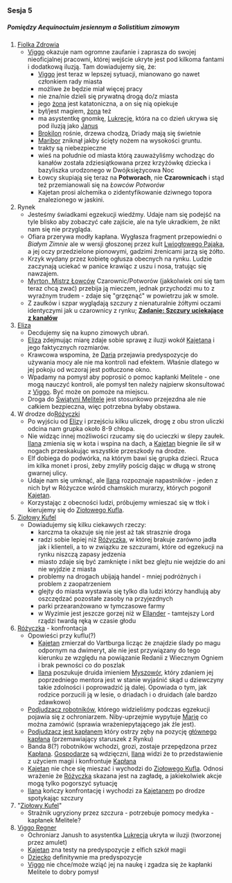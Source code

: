 ### Sesja 5
##### Pomiędzy Aequinoctuim jesiennym a Solistitium zimowym
1. [Fiolka Zdrowia](#l_fiolka_zdrowia)
	* [Viggo](#p_viggo_regner) okazuje nam ogromne zaufanie i zaprasza do swojej nieoficjalnej pracowni, której wejście ukryte jest pod kilkoma fantami i dodatkową iluzją. Tam dowiadujemy się, że:
		* [Viggo](#p_viggo_regner) jest teraz w lepszej sytuacji, mianowano go nawet członkiem rady miasta
		* możliwe że będzie miał więcej pracy
		* nie zna/nie dzieli się prywatną drogą do/z miasta
		* jego [żona](#p_pani_regner) jest katatoniczna, a on się nią opiekuje
		* był/jest magiem, [żona](#p_pani_regner) też
		* ma asystentkę gnomkę, [Lukrecję](#p_lukrecja_schattenwort), która na co dzień ukrywa się pod iluzją jako [Janus](#p_janus)
		* [Brokilon](#l_brokilon) rośnie, drzewa chodzą, Driady mają się świetnie
		* [Maribor](#l_maribor) zniknął jakby ścięty nożem na wysokości gruntu.
		* trakty są niebezpieczne
		* wieś na południe od miasta którą zauważyliśmy wchodząc do kanałów została zdziesiątkowana przez krzyżówkę dziecka i bazyliszka urodzonego w Dwójksiężycowa Noc
		* Łowcy skupiają się teraz na **Potworach**, nie **Czarownicach** i stąd też przemianowali się na *Łowców Potworów*
		* Kajetan prosi alchemika o zidentyfikowanie dziwnego topora znalezionego w jaskini.
2. Rynek
	* Jesteśmy świadkami egzekucji wiedźmy. Udaje nam się podejść na tyle blisko aby zobaczyć całe zajście, ale na tyle ukradkiem, że nikt nam się nie przygląda.
	* Ofiara przerywa modły kapłana. Wygłasza fragment przepowiedni o _Białym Zimnie_ ale w wersji głoszonej przez kult [Lwiogłowego Pająka](#r_lwioglowy_pajak), a jej oczy przedzielone pionowymi, gadzimi źrenicami jarzą się żółto.
	* Krzyk wydany przez kobietę ogłusza obecnych na rynku. Ludzie zaczynają uciekać w panice krawiąc z uszu i nosa, tratując się nawzajem.
	* [Myrton, Mistrz Łowców](#p_lord_myrton) Czarownic/Potworów (jakkolwiek oni się tam teraz chcą zwać) przebija ją mieczem, jednak przychodzi mu to z wyraźnym trudem - zdaje się "grzęznąć" w powietrzu jak w smole.
	* Z zaułków i szpar wyglądają szczury z nienaturalnie żółtymi oczami identyczymi jak u czarownicy z rynku; **[Zadanie: Szczury uciekające z kanałów](#z_q6)**
3. [Eliza](#p_eliza)
	* Decdujemy się na kupno zimowych ubrań.
	* [Eliza](#p_eliza) zdejmując miarę zdaje sobie sprawę z iluzji wokół [Kajetana](#g_kajetan) i jego faktycznych rozmiarów.
	* Krawcowa wspomina, że [Daria](#p_daria) przejawia predyspozycje do używania mocy ale nie ma kontroli nad efektem. Właśnie dlatego w jej pokoju od wczoraj jest potłuczone okno.
	* Wpadamy na pomysł aby poprosić o pomoc kapłanki Melitele - one mogą nauczyć kontroli, ale pomysł ten należy najpierw skonsultować z [Viggo](#p_viggo_regner). Być może on pomoże na miejscu.    
	* Droga do [Świątyni Melitele](#l_smelitele) jest stosunkowo przejezdna ale nie całkiem bezpieczna, więc potrzebna byłaby obstawa.
4. W drodze do[Różyczki](#l_rozyczka)
	* Po wyjściu od [Elizy](#p_eliza) i przejściu kilku uliczek, drogę z obu stron uliczki odcina nam grupka około 8-9 chłopa. 
	* Nie widząc innej możliwości rzucamy się do ucieczki w ślepy zaułek. [Ilana](#g_ilana) zmienia się w kota i wspina na dach, a [Kajetan](#g_kajetan) biegnie ile sił w nogach przeskakując wszystkie przeszkody na drodze.
	* Elf dobiega do podwórka, na którym bawi się grupka dzieci. Rzuca im kilka monet i prosi, żeby zmyliły pościg dając w długą w stronę gwarnej ulicy.
	* Udaje nam się umknąć, ale [Ilana](#g_ilana) rozpoznaje napastników - jeden z nich był w Różyczce wśród chamskich murarzy, których pogonił [Kajetan](#g_kajetan).
	* Korzystając z obecności ludzi, próbujemy wmieszać się w tłok i kierujemy się do [Ziołowego Kufla](#l_ziolowy_kufelek).
5. [Ziołowy Kufel](#l_ziolowy_kufelek)
	* Dowiadujemy się kilku ciekawych rzeczy:
		* karczma ta okazuje się nie jest aż tak strasznie droga
		* radzi sobie lepiej niż [Różyczka](#l_rozyczka), w której brakuje zarówno jadła jak i klienteli, a to w związku ze szczurami, które od egzekucji na rynku niszczą zapasy jedzenia
		* miasto zdaje się być zamknięte i nikt bez glejtu nie wejdzie do ani nie wyjdzie z miasta
		* problemy na drogach ubijają handel - mniej podróżnych i problem z zaopatrzeniem
		* glejty do miasta wystawia się tylko dla ludzi którzy handlują aby oszczędzać pozostałe zasoby na przyjezdnych
		* parki przearanżowano w tymczasowe farmy
		* w Wyzimie jest jeszcze gorzej niż w [Ellander](#l_m_ellander) - tamtejszy Lord rządzi twardą ręką w czasie głodu
6. [Różyczka](#l_rozyczka) - konfrontacja
	* Opowieści przy kuflu(?)
		* [Kajetan](#g_kajetan) zmierzał do Vartburga licząc że znajdzie ślady po magu odpornym na dwimeryt, ale nie jest przywiązany do tego kierunku ze względu na powiązanie Redanii z Wiecznym Ogniem i brak pewności co do poszlak
		* [Ilana](#g_ilana) poszukuje druida imieniem [Myszowór](#p_myszowor), który zdaniem jej poprzedniego mentora jest w stanie wyjaśnić skąd u dziewczyny takie zdolności i poprowadzić ją dalej. Opowiada o tym, jak rodzice porzucili ją w lesie, o driadach i o druidach (ale bardzo zdawkowo)
	* [Podjudzacz robotników](#p_mlody_kaplan), którego widzieliśmy podczas egzekucji pojawia się z ochroniarzem. Niby-uprzejmie wypytuje [Marię](#p_maria) co można zamówić (sprawia wrażeniepytającego jak źle jest).
	* [Podjudzacz jest kapłanem](#p_mlody_kaplan) który ostrzy zęby na pozycję [głównego kapłana](p_kaplan_matias) (przemawiający staruszek z Rynku)
	* Banda 8(?) robotników wchodzi, grozi, zostaje przepędzona przez [Kapłana](#p_mlody_kaplan). [Gospodarze](p_maria) są wdzięczni, [Ilana](#g_ilana) widzi że to przedstawienie z użyciem magii i konfrontuje [Kapłana](#p_mlody_kaplan)
	* [Kajetan](#g_kajetan) nie chce się mieszać i wychodzi do [Ziołowego Kufla](#l_ziolowy_kufelek). Odnosi wrażenie że [Różyczka](#l_rozyczka) skazana jest na zagładę, a jakiekolwiek akcje mogą tylko pogorszyć sytuację
	* [Ilana](#g_ilana) kończy konfrontację i wychodzi za [Kajetanem](#g_kajetan) po drodze spotykając szczury
7. "[Ziołowy Kufel](#l_ziolowy_kufelek)"
	* Strażnik ugryziony przez szczura - potrzebuje pomocy medyka - kapłanek Melitele?
8. [Viggo Regner](#p_viggo_regner)
	* Ochroniarz Janush to asystentka [Lukrecja](#p_lukrecja_schattenwort) ukryta w iluzji (tworzonej przez amulet)
	* [Kajetan](#g_kajetan) zna testy na predyspozycje z elfich szkół magii
	* [Dziecko](#p_daria) definitywnie ma predyspozycje
	* [Viggo](#p_viggo_regner) nie chce/może wziąć jej na naukę i zgadza się że kapłanki Melitele to dobry pomysł